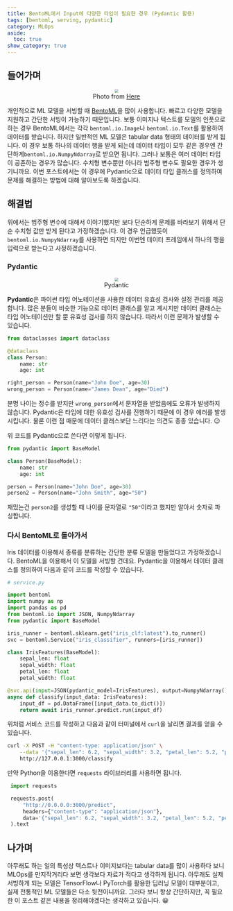 ```yaml
---
title: BentoML에서 Input에 다양한 타입이 필요한 경우 (Pydantic 활용)
tags: [bentoml, serving, pydantic]
category: MLOps
aside:
  toc: true
show_category: true
---
```



<!--more-->

## 들어가며

<center>
  <figure>
    <img src="https://i.imgur.com/A7dwPi7.png" style="zoom:50%;" loading="lazy"/>
    <figcaption style="text-align: center;">Photo from <a href="https://realpython.com/python-data-types/">Here</a></figcaption>
  </figure>
</center>

개인적으로 ML 모델을 서빙할 때 [BentoML](https://docs.bentoml.org/)을 많이 사용합니다. 빠르고 다양한 모델을 지원하고 간단한 서빙이 가능하기 때문입니다. 보통 이미지나 텍스트를 모델의 인풋으로 하는 경우 BentoML에서는 각각 `bentoml.io.Image`나 `bentoml.io.Text`를 활용하여 데이터를 받습니다. 하지만 일반적인 ML 모델은 tabular data 형태의 데이터를 받게 됩니다. 이 경우 보통 하나의 데이터 행을 받게 되는데 데이터 타입이 모두 같은 경우엔 간단하게`bentoml.io.NumpyNdarray`로 받으면 됩니다. 그러나 보통은 여러 데이터 타입이 공존하는 경우가 많습니다. 수치형 변수뿐만 아니라 범주형 변수도 필요한 경우가 생기니까요. 이번 포스트에서는 이 경우에 Pydantic으로 데이터 타입 클래스를 정의하여 문제를 해결하는 방법에 대해 알아보도록 하겠습니다.

## 해결법

위에서는 범주형 변수에 대해서 이야기했지만 보다 단순하게 문제를 바라보기 위해서 단순 수치형 값만 받게 된다고 가정하겠습니다. 이 경우 언급했듯이 `bentoml.io.NumpyNdarray`를 사용하면 되지만 이번엔 데이터 프레임에서 하나의 행을 입력으로 받는다고 사정하겠습니다.

### Pydantic

<center>
  <figure>
    <img src="https://i.imgur.com/S5UEZl2.png" style="zoom:50%;" loading="lazy"/>
    <figcaption style="text-align: center;">Pydantic</figcaption>
  </figure>
</center>

**Pydantic**은 파이썬 타입 어노테이션을 사용한 데이터 유효성 검사와 설정 관리를 제공합니다. 많은 분들이 비슷한 기능으로 데이터 클래스를 알고 계시지만 데이터 클래스는 타입 어노테이션만 할 뿐 유효성 검사를 하지 않습니다. 따라서 이런 문제가 발생할 수 있습니다.

```python
from dataclasses import dataclass

@dataclass
class Person:
    name: str
    age: int

right_person = Person(name="John Doe", age=30)
wrong_person = Person(name="James Dean", age="Died")
```

분명 나이는 정수를 받지만 `wrong_person`에서 문자열을 받았음에도 오류가 발생하지 않습니다. Pydantic은 타입에 대한 유효성 검사를 진행하기 때문에 이 경우 에러를 발생시킵니다. 물론 이런 점 때문에 데이터 클래스보단 느리다는 의견도 종종 있습니다. 😉

위 코드를 Pydantic으로 쓴다면 이렇게 됩니다.

```python
from pydantic import BaseModel

class Person(BaseModel):
    name: str
    age: int

person = Person(name="John Doe", age=30)
person2 = Person(name="John Smith", age="50")
```

재밌는건 `person2`를 생성할 때 나이를 문자열로 `"50"`이라고 했지만 알아서 숫자로 파싱합니다.

### 다시 BentoML로 돌아가서

Iris 데이터를 이용해서 종류를 분류하는 간단한 분류 모델을 만들었다고 가정하겠습니다. BentoML을 이용해서 이 모델을 서빙할 건데요. Pydantic을 이용해서 데이터 클래스를 정의하여 다음과 같이 코드를 작성할 수 있습니다.

```python
# service.py

import bentoml
import numpy as np
import pandas as pd
from bentoml.io import JSON, NumpyNdarray
from pydantic import BaseModel

iris_runner = bentoml.sklearn.get("iris_clf:latest").to_runner()
svc = bentoml.Service("iris_classifier", runners=[iris_runner])

class IrisFeatures(BaseModel):
    sepal_len: float
    sepal_width: float
    petal_len: float
    petal_width: float

@svc.api(input=JSON(pydantic_model=IrisFeatures), output=NumpyNdarray())
async def classify(input_data: IrisFeatures):
    input_df = pd.DataFrame([input_data.to_dict()])
    return await iris_runner.predict.run(input_df)
```

위처럼 서비스 코드를 작성하고 다음과 같이 터미널에서 `curl`을 날리면 결과를 얻을 수 있습니다.

```bash
curl -X POST -H "content-type: application/json" \
    --data '{"sepal_len": 6.2, "sepal_width": 3.2, "petal_len": 5.2, "petal_width": 2.2}' \
    http://127.0.0.1:3000/classify
```

만약 Python을 이용한다면 `requests` 라이브러리를 사용하면 됩니다.

```python
 import requests

 requests.post(
     "http://0.0.0.0:3000/predict",
     headers={"content-type": "application/json"},
     data='{"sepal_len": 6.2, "sepal_width": 3.2, "petal_len": 5.2, "petal_width": 2.2}'
 ).text
```

## 나가며

아무래도 하는 일의 특성상 텍스트나 이미지보다는 tabular data를 많이 사용하다 보니 MLOps를 만지작거리다 보면 생각보다 자료가 적다고 생각하게 됩니다. 아무래도 실제 서빙하게 되는 모델은 TensorFlow나 PyTorch를 활용한 딥러닝 모델이 대부분이고, 실제 전통적인 ML 모델들은 다소 뒷전이니까요. 그러다 보니 항상 간단하지만, 꼭 필요한 이 포스트 같은 내용을 정리해야겠다는 생각하고 있습니다. 😀